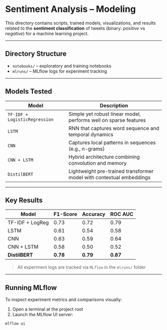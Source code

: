 # Sentiment Analysis – Modeling

This directory contains scripts, trained models, visualizations, and results related to the **sentiment classification** of tweets (binary: *positive* vs *negative*) for a machine learning project.

---

## Directory Structure

- `notebooks/` – exploratory and training notebooks
- `mlruns/` – MLflow logs for experiment tracking

---

## Models Tested

| Model                      | Description |
|---------------------------|-------------|
| `TF-IDF + LogisticRegression` | Simple yet robust linear model, performs well on sparse features |
| `LSTM`                    | RNN that captures word sequence and temporal dynamics |
| `CNN`                     | Captures local patterns in sequences (e.g., n-grams) |
| `CNN + LSTM`              | Hybrid architecture combining convolution and memory |
| `DistilBERT`              | Lightweight pre-trained transformer model with contextual embeddings |

---

## Key Results

| Model              | F1-Score | Accuracy | ROC AUC |
|-------------------|----------|----------|---------|
| TF-IDF + LogReg   | 0.73     | 0.72     | 0.79    |
| LSTM              | 0.61     | 0.54     | 0.58    |
| CNN               | 0.63     | 0.59     | 0.64    |
| CNN + LSTM        | 0.58     | 0.50     | 0.52    |
| **DistilBERT**    | **0.78** | **0.79** | **0.87** |

> All experiment logs are tracked via `MLflow` in the `mlruns/` folder

---

## Running MLflow

To inspect experiment metrics and comparisons visually:

1. Open a terminal at the project root
2. Launch the MLflow UI server:

```bash
mlflow ui
